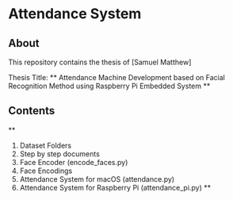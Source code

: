 # Attendance System
## About
This repository contains the thesis of [Samuel Matthew]

Thesis Title:
** Attendance Machine Development based on Facial Recognition Method using Raspberry Pi Embedded System **

## Contents
**
1. Dataset Folders
2. Step by step documents
3. Face Encoder (encode_faces.py)
4. Face Encodings
5. Attendance System for macOS (attendance.py)
6. Attendance System for Raspberry Pi (attendance_pi.py)
**